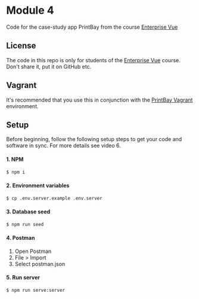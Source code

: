 # Module 4

Code for the case-study app PrintBay from the course [Enterprise Vue](https://vuejsdevelopers.com/courses/enterprise-vue)

## License

The code in this repo is only for students of the [Enterprise Vue](https://vuejsdevelopers.com/courses/enterprise-vue) course. Don't share it, put it on GitHub etc.

## Vagrant

It's recommended that you use this in conjunction with the [PrintBay Vagrant](https://bitbucket.org/vuejsdevelopers/printbay-vagrant) environment.

## Setup

Before beginning, follow the following setup steps to get your code and software in sync. For more details see video 6.

#### 1. NPM

```bash
$ npm i
```

#### 2. Environment variables

```bash
$ cp .env.server.example .env.server
```

#### 3. Database seed

```bash
$ npm run seed
```

#### 4. Postman

1. Open Postman
2. File > Import
3. Select postman.json

#### 5. Run server

```bash
$ npm run serve:server
````